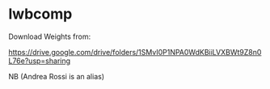 # lwbcomp


Download Weights from: 

https://drive.google.com/drive/folders/1SMvI0P1NPA0WdKBiiLVXBWt9Z8n0L76e?usp=sharing

NB (Andrea Rossi is an alias)
